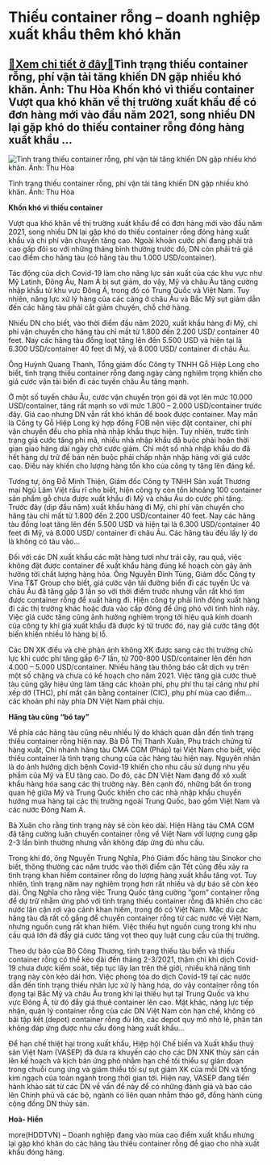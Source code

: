 Thiếu container rỗng – doanh nghiệp xuất khẩu thêm khó khăn
===========================================================

[:gift:Xem chi tiết ở đây:gift:](https://hddtvn.com/thieu-container-rong-doanh-nghiep-xuat-khau-them-kho-khan/)Tình trạng thiếu container rỗng, phí vận tải tăng khiến DN gặp nhiều khó khăn. Ảnh: Thu Hòa Khốn khó vì thiếu container Vượt qua khó khăn về thị trường xuất khẩu để có đơn hàng mới vào đầu năm 2021, song nhiều DN lại gặp khó do thiếu container rỗng đóng hàng xuất khẩu …
------------------------------------------------------------------------------------------------------------------------------------------------------------------------------------------------------------------------------------------------------------------------------





![Tình trạng thiếu container rỗng, phí vận tải tăng khiến DN gặp nhiều khó khăn. 	Ảnh: Thu Hòa](https://hddtvn.com/wp-content/uploads/2021/01/5250_4-4.jpg "Tình trạng thiếu container rỗng, phí vận tải tăng khiến DN gặp nhiều khó khăn. 	Ảnh: Thu Hòa")


Tình trạng thiếu container rỗng, phí vận tải tăng khiến DN gặp nhiều khó khăn. Ảnh: Thu Hòa



**Khốn khó vì thiếu container**


Vượt qua khó khăn về thị trường xuất khẩu để có đơn hàng mới vào đầu năm 2021, song nhiều DN lại gặp khó do thiếu container rỗng đóng hàng xuất khẩu và chi phí vận chuyển tăng cao. Ngoài khoản cước phí đang phải trả cao gấp đôi so với những tháng bình thường trước đó, DN còn phải trả giá cao điểm cho hãng tàu (có hãng tàu thu 1.000 USD/container).


Tác động của dịch Covid-19 làm cho năng lực sản xuất của các khu vực như Mỹ Latinh, Đông Âu, Nam Á bị sụt giảm, do vậy, Mỹ và châu Âu tăng cường nhập khẩu từ khu vực Đông Á, trong đó có Trung Quốc và Việt Nam. Tuy nhiên, năng lực xử lý hàng của các cảng ở châu Âu và Bắc Mỹ sụt giảm dẫn đến các hãng tàu phải cắt giảm chuyến, chỗ chở hàng.





Nhiều DN cho biết, vào thời điểm đầu năm 2020, xuất khẩu hàng đi Mỹ, chi phí vận chuyển cho hãng tàu chỉ mất từ 1.800 đến 2.200 USD/ container 40 feet. Nay các hãng tàu đồng loạt tăng lên đến 5.500 USD và hiện tại là 6.300 USD/container 40 feet đi Mỹ, và 8.000 USD/ container đi châu Âu.



Ông Huỳnh Quang Thanh, Tổng giám đốc Công ty TNHH Gỗ Hiệp Long cho biết, tình trạng thiếu container rỗng đang ngày càng nghiêm trọng khiến cho giá cước vận tải biển đi các tuyến châu Âu tăng mạnh.


Ở một số tuyến châu Âu, cước vận chuyển trọn gói đã vọt lên mức 10.000 USD/container, tăng rất mạnh so với mức 1.800 – 2.000 USD/container trước đây. Giá cao nhưng DN vẫn rất khó khăn để book được container. May mắn là Công ty Gỗ Hiệp Long ký hợp đồng FOB nên việc đặt container, chi phí vận chuyển đều cho phía nhà nhập khẩu thực hiện. Tuy nhiên, trước tình trạng giá cước tăng phi mã, nhiều nhà nhập khẩu đã buộc phải hoãn thời gian giao hàng dài ngày chờ cước giảm. Chỉ một số nhà nhập khẩu do đã hết hàng dự trữ để bán nên buộc phải chấp nhận nhập hàng với giá cước cao. Điều này khiến cho lượng hàng tồn kho của công ty tăng lên đáng kể.


Tương tự, ông Đỗ Minh Thiện, Giám đốc Công ty TNHH Sản xuất Thương mại Ngũ Lâm Việt rầu rĩ cho biết, hiện công ty còn tồn khoảng 100 container sản phẩm gỗ chưa được xuất khẩu đi Mỹ và châu Âu do cước phí tăng. Trước đây (dịp đầu năm) xuất khẩu hàng đi Mỹ, chi phí vận chuyển cho hãng tàu chỉ mất từ 1.800 đến 2.200 USD/container 40 feet. Nay các hãng tàu đồng loạt tăng lên đến 5.500 USD và hiện tại là 6.300 USD/container 40 feet đi Mỹ, và 8.000 USD/ container đi châu Âu. Các hãng tàu đều lấy lý do là không có tàu vào…


Đối với các DN xuất khẩu các mặt hàng tươi như trái cây, rau quả, việc không đặt được container để xuất khẩu hàng đúng kế hoạch còn gây ảnh hưởng tới chất lượng hàng hóa. Ông Nguyễn Đình Tùng, Giám đốc Công ty Vina T&T Group cho biết, giá cước vận tải đường biển đi các tuyến Úc và châu Âu đã tăng gấp 3 lần so với thời điểm trước nhưng vẫn rất khó tìm được container rỗng để xuất hàng đi. Hiện công ty phải linh động xuất hàng đi các thị trường khác hoặc đưa vào cấp đông để ứng phó với tình hình này. Việc giá cước tăng cũng ảnh hưởng nghiêm trọng tới hiệu quả kinh doanh của công ty khi giá xuất khẩu đã được ký từ trước đó, nay giá cước tăng đột biến khiến nhiều lô hàng bị lỗ.


Các DN XK điều và chè phản ánh không XK được sang các thị trường chủ lực khi cước phí tăng gấp 6-7 lần, từ 700-800 USD/container lên đến hơn 4.000 – 5.000 USD/container. Nhiều hãng tàu thông báo cắt dịch vụ trên một số chặng và chưa có kế hoạch cho năm 2021. Việc tăng giá cước thuê tàu cũng gây hiệu ứng làm tăng các khoản phí, phụ phí thu tại cảng như phí xếp dỡ (THC), phí mất cân bằng container (CIC), phụ phí mùa cao điểm… các khoản phí này phía DN Việt Nam phải chịu.


**Hãng tàu cũng “bó tay”**


Về phía các hãng tàu cũng nêu nhiều lý do khách quan dẫn đến tình trạng thiếu container rỗng hiện nay. Bà Đỗ Thị Thanh Xuân, Phụ trách chứng từ hàng xuất, Chi nhánh hãng tàu CMA CGM (Pháp) tại Việt Nam cho biết, việc thiếu container là tình trạng chung của các hãng tàu hiện nay. Nguyên nhân là do ảnh hưởng dịch bệnh Covid-19 khiến cho nhu cầu sử dụng nhu yếu phẩm của Mỹ và EU tăng cao. Do đó, các DN Việt Nam đang đổ xô xuất khẩu hàng hóa sang các thị trường này. Bên cạnh đó, những bất ổn trong quan hệ giữa Mỹ và Trung Quốc khiến cho các nhà nhập khẩu chuyển hướng mua hàng tại các thị trường ngoài Trung Quốc, bao gồm Việt Nam và các nước Đông Nam Á.


Bà Xuân cho rằng tình trạng này sẽ còn kéo dài. Hiện Hãng tàu CMA CGM đã tăng cường luân chuyển container rỗng về Việt Nam với lượng cung gấp 2-3 lần bình thường nhưng vẫn không đáp ứng đủ nhu cầu.


Trong khi đó, ông Nguyễn Trung Nghĩa, Phó Giám đốc hãng tàu Sinokor cho biết, thông thường các năm trước vào thời điểm cận Tết cũng đều xảy ra tình trạng khan hiếm container rỗng do lượng hàng xuất khẩu tăng vọt. Tuy nhiên, tình trạng năm nay nghiêm trọng hơn rất nhiều và dự báo sẽ còn kéo dài. Ông Nghĩa cho rằng việc Trung Quốc tăng cường “gom” container rỗng để dự trữ nhằm ứng phó với tình trạng thiếu container rỗng đã khiến cho các nước lân cận rơi vào cảnh khan hiếm, trong đó có Việt Nam. Mặc dù các hãng tàu đã rất cố gắng để chuyển container rỗng từ các nước về Việt Nam, nhưng nguồn cung rất khan hiếm. Việc thiếu hụt nguồn cung trong khi nhu cầu quá lớn đã đẩy giá cước tăng vọt theo quy luật cung cầu của thị trường.


Theo dự báo của Bộ Công Thương, tình trạng thiếu tàu biển và thiếu container rỗng có thể kéo dài đến tháng 2-3/2021, thậm chí khi dịch Covid-19 chưa được kiểm soát, tiếp tục lây lan trên thế giới, nhiều khả năng tình trạng này còn kéo dài hơn. Việc phong tỏa do dịch Covid-19 tại các nước dẫn đến tình trạng thiếu nhân lực xử lý hàng hóa, do vậy container rỗng tồn đọng tại Bắc Mỹ và châu Âu trong khi lại thiếu hụt tại Trung Quốc và khu vực Đông Á, từ đó đẩy giá thuê container lên cao. Mặt khác, năng lực tiếp nhận, quản lý container rỗng của các DN Việt Nam còn hạn chế, không có bãi tập kết (depot) container rỗng đủ lớn, các depot quy mô nhỏ lẻ, phân tán không đáp ứng được nhu cầu đóng hàng xuất khẩu…





Để hạn chế thiệt hại trong xuất khẩu, Hiệp hội Chế biến và Xuất khẩu thuỷ sản Việt Nam (VASEP) đã đưa ra khuyến cáo cho các DN XNK thủy sản cần lên kế hoạch và kịch bản ứng phó nhằm hạn chế tối thiểu sự gián đoạn trong chuỗi cung ứng và giảm thiểu tối sự sụt giảm XK của mỗi DN và tổng kim ngạch của toàn ngành trong thời gian tới. Hiện nay, VASEP đang tiến hành khảo sát từ các DN về vấn đề này để có những đánh giá và báo cáo lên Chính phủ và các bộ, ngành có liên quan nhằm tháo gỡ, đồng hành cùng cộng đồng DN thủy sản.




**Hoà- Hiền**



more(HDDTVN) – Doanh nghiệp đang vào mùa cao điểm xuất khẩu nhưng lại gặp khó khăn do các hãng tàu thiếu container rỗng để giao cho nhà xuất khẩu đóng hàng.

